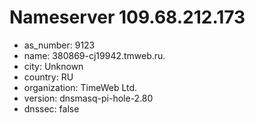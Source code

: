 # Nameserver 109.68.212.173

* as_number: 9123
* name: 380869-cj19942.tmweb.ru.
* city: Unknown
* country: RU
* organization: TimeWeb Ltd.
* version: dnsmasq-pi-hole-2.80
* dnssec: false
